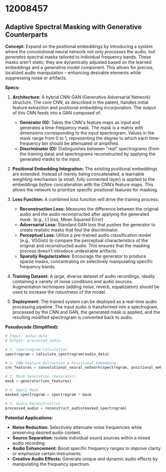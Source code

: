 # 12008457

## Adaptive Spectral Masking with Generative Counterparts

**Concept:** Expand on the positional embeddings by introducing a system where the convolutional neural network not only *processes* the audio, but *generates* spectral masks tailored to individual frequency bands. These masks aren’t static; they are dynamically adjusted based on the learned embeddings and a generative model component.  This allows for precise, localized audio manipulation – enhancing desirable elements while suppressing noise or artifacts.

**Specs:**

1.  **Architecture:** A hybrid CNN-GAN (Generative Adversarial Network) structure. The core CNN, as described in the patent, handles initial feature extraction and positional embedding incorporation. The output of this CNN feeds into a GAN composed of:
    *   **Generator (G):** Takes the CNN's feature maps as input and generates a time-frequency mask. The mask is a matrix with dimensions corresponding to the input spectrogram. Values in the mask range from 0 to 1, representing the degree to which each time-frequency bin should be attenuated or amplified.
    *   **Discriminator (D):**  Distinguishes between "real" spectrograms (from the training data) and spectrograms reconstructed by applying the generated masks to the input.

2.  **Positional Embedding Integration:** The existing positional embeddings are extended. Instead of merely being concatenated, a learnable weighting mechanism (a small, fully connected layer) is applied to the embeddings *before* concatenation with the CNN’s feature maps.  This allows the network to prioritize specific positional features for masking.

3.  **Loss Function:** A combined loss function will drive the training process:
    *   **Reconstruction Loss:** Measures the difference between the original audio and the audio reconstructed after applying the generated mask. (e.g., L1 loss, Mean Squared Error)
    *   **Adversarial Loss:** Standard GAN loss that pushes the generator to create realistic masks that fool the discriminator.
    *   **Perceptual Loss:**  Utilize a pre-trained audio classification model (e.g., VGGish) to compare the perceptual characteristics of the original and reconstructed audio. This ensures that the masking process doesn’t introduce undesirable artifacts.
    *   **Sparsity Regularization:** Encourage the generator to produce sparse masks, concentrating on selectively manipulating specific frequency bands.

4.  **Training Dataset:** A large, diverse dataset of audio recordings, ideally containing a variety of noise conditions and audio sources. Augmentation techniques (adding noise, reverb, equalization) should be used to increase the robustness of the model.

5.  **Deployment:** The trained system can be deployed as a real-time audio processing pipeline. The input audio is transformed into a spectrogram, processed by the CNN and GAN, the generated mask is applied, and the resulting modified spectrogram is converted back to audio.

**Pseudocode (Simplified):**

```python
# Input: audio_data
# Output: processed_audio

# 1. Spectrogram Calculation
spectrogram = calculate_spectrogram(audio_data)

# 2. CNN Feature Extraction & Positional Embedding
cnn_features = convolutional_neural_network(spectrogram, positional_embeddings)

# 3. Mask Generation (Generator)
mask = generator(cnn_features)

# 4. Apply Mask
masked_spectrogram = spectrogram * mask

# 5. Audio Reconstruction
processed_audio = reconstruct_audio(masked_spectrogram)
```

**Potential Applications:**

*   **Noise Reduction:**  Selectively attenuate noise frequencies while preserving desired audio content.
*   **Source Separation:**  Isolate individual sound sources within a mixed audio recording.
*   **Audio Enhancement:**  Boost specific frequency ranges to improve clarity or emphasize certain instruments.
*   **Creative Audio Effects:**  Generate unique and dynamic audio effects by manipulating the frequency spectrum.